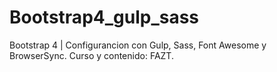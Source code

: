 # Bootstrap4_gulp_sass
Bootstrap 4 | Configurancion con Gulp, Sass, Font Awesome y BrowserSync. Curso y contenido: FAZT.
